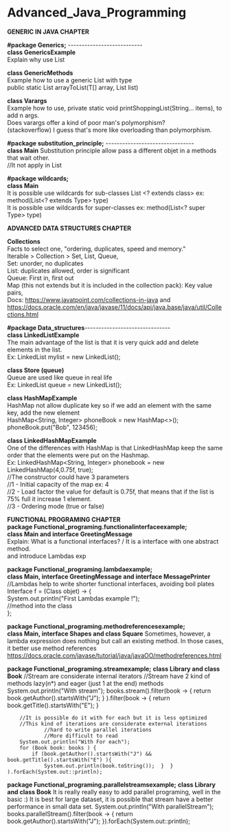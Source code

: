 # Advanced_Java_Programming  
  
**GENERIC IN JAVA CHAPTER**  

**#package Generics;** ---------------------------  
**class GenericsExample**  
Explain why use List<type>  
    
**class GenericMethods**  
Example how to use a generic List with type <T>  
public static <T> List<T> arrayToList(T[] array, List<T> list)  
     
**class Varargs**    
Example how to use, private static void printShoppingList(String... items), to add n args.  
  Does varargs offer a kind of poor man's polymorphism?  
  (stackoverflow) I guess that's more like overloading than polymorphism.  
  
  **#package substitution_principle;**  --------------------------------  
  **class Main** 
  Substitution principle allow pass a different objet in a methods that wait other.  
  //It not apply in List<type>  

**#package wildcards;**  
**class Main**  
It is possible use wildcards for sub-classes List <? extends class> ex: method(List<? extends Type> type)  
It is possible use wildcards for super-classes ex: method(List<? super Type> type)     

**ADVANCED DATA STRUCTURES CHAPTER**   

**Collections**  
Facts to select one, "ordering, duplicates, speed and memory."  
Iterable > Collection > Set, List, Queue,   
  Set: unorder, no duplicates    
  List: duplicates allowed, order is significant  
  Queue: First in, first out    
  Map (this not extends but it is included in the collection pack): Key value pairs,  
  Docs: https://www.javatpoint.com/collections-in-java and https://docs.oracle.com/en/java/javase/11/docs/api/java.base/java/util/Collections.html  
  
  **#package Data_structures**-------------------------------  
  **class LinkedListExample**   
  The main advantage of the list is that it is very quick add and delete elements in the list.  
  Ex: LinkedList<String> mylist  = new LinkedList();  
    
  **class Store (queue)**  
  Queue are used like queue in real life  
   Ex: LinkedList<Customer> queue = new LinkedList();  
  
  **class HashMapExample**  
  HashMap not allow duplicate key so if we add an element with the same key, add the new element  
  HashMap<String, Integer> phoneBook = new HashMap<>();  
  phoneBook.put("Bob", 123456);  
    
  **class LinkedHashMapExample**  
  One of the differences with HashMap is that LinkedHashMap keep the same order that the elements were put on the Hashmap.  
    Ex: LinkedHashMap<String, Integer> phonebook = new LinkedHashMap(4,0.75f, true);  
        //The constructor could have 3 parameters  
        //1 - Initial capacity of the map ex: 4  
        //2 - Load factor the value for default is 0.75f, that means that if the list is 75% full it increase 1 element.  
        //3 - Ordering mode (true or false)  
  
**FUNCTIONAL PROGRAMING CHAPTER**    
**package Functional_programing.functionalinterfaceexample;**  
**class Main and interface GreetingMessage**  
Explain: What is a functional interfaces? / It is a interface with one abstract method.  
and introduce Lambdas exp  
  
**package Functional_programing.lambdaexample;**  
**class Main, interface GreetingMessage and interface MessagePrinter**  
//Lambdas help to write shorter functional interfaces, avoiding boil plates  
   Interface f = (Class objet) -> {  
            System.out.println("First Lambdas example !");  
            //method into the class  
        };  
  
**package Functional_programing.methodreferencesexample;**  
**class Main, interface Shapes and class Square**
Sometimes, however, a lambda expression does nothing but call an existing method. In those cases, it better use method references
https://docs.oracle.com/javase/tutorial/java/javaOO/methodreferences.html

**package Functional_programing.streamexample;**
**class Library and class Book**
        //Stream are considerate internal iterators
        //Stream have 2 kind of methods lazy(n*) and eager (just 1 at the end) methods
        System.out.println("With stream");
        books.stream().filter(book -> {
            return book.getAuthor().startsWith("J");
                }
        ).filter(book -> {
                    return book.getTitle().startsWith("E");  }
  
        //It is possible do it with for each but it is less optimized
        //This kind of iterations are considerate external iterations
                //hard to write parallel iterations
                //More difficult to read
        System.out.println("With For each");
        for (Book book: books ) {
            if (book.getAuthor().startsWith("J") && book.getTitle().startsWith("E") ){
                System.out.println(book.toString());  }  }  ).forEach(System.out::println);

**package Functional_programing.parallelstreamsexample;**
**class Library and class Book**
It is really really easy to add parallel programing, well in the basic :)
It is best for large dataset, it is possible that stream have a better performance in small data set.
            System.out.println("With parallelStream");
        books.parallelStream().filter(book -> {
            return book.getAuthor().startsWith("J");
        }).forEach(System.out::println);
